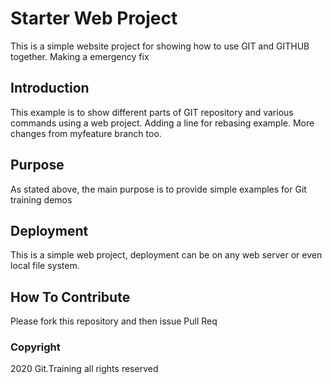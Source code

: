 # Starter Web Project

This is a simple website project for showing how to use GIT and GITHUB together.
Making a emergency fix

## Introduction

This example is to show different parts of GIT repository and various commands using a web project.
Adding a line for rebasing example. More changes from myfeature branch too.
## Purpose

As stated above, the main purpose is to provide simple examples for Git training demos

## Deployment

This is a simple web project, deployment can be on any web server or even local file system.

## How To Contribute

Please fork this repository and then issue Pull Req

### Copyright

2020 Git.Training all rights reserved
